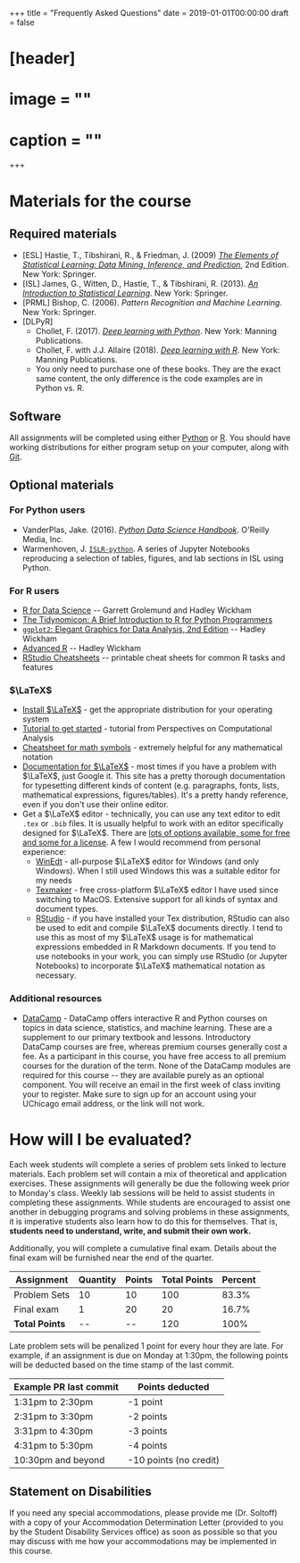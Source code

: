 +++
title = "Frequently Asked Questions"
date = 2019-01-01T00:00:00
draft = false

# [header]
# image = ""
# caption = ""
+++

# Materials for the course

## Required materials

* [ESL] Hastie, T., Tibshirani, R., & Friedman, J. (2009) [*The Elements of Statistical Learning: Data Mining, Inference, and Prediction*](https://web.stanford.edu/~hastie/ElemStatLearn/printings/ESLII_print12.pdf), 2nd Edition. New York: Springer.
* [ISL] James, G., Witten, D., Hastie, T., & Tibshirani, R. (2013). [*An Introduction to Statistical Learning*](https://www-bcf.usc.edu/~gareth/ISL/ISLR%20Seventh%20Printing.pdf). New York: Springer.
* [PRML] Bishop, C. (2006). *Pattern Recognition and Machine Learning*. New York: Springer.
* [DLPyR]
    * Chollet, F. (2017). [*Deep learning with Python*](https://www.manning.com/books/deep-learning-with-python). New York: Manning Publications.
    * Chollet, F. with J.J. Allaire (2018). [*Deep learning with R*](https://www.manning.com/books/deep-learning-with-r). New York: Manning Publications.
    * You only need to purchase one of these books. They are the exact same content, the only difference is the code examples are in Python vs. R.
    
## Software

All assignments will be completed using either [Python](https://www.python.org/) or [R](https://www.r-project.org/). You should have working distributions for either program setup on your computer, along with [Git](https://git-scm.com/).

## Optional materials

### For Python users

* VanderPlas, Jake. (2016). [*Python Data Science Handbook*](http://proquestcombo.safaribooksonline.com.proxy.uchicago.edu/book/programming/python/9781491912126). O'Reilly Media, Inc.
* Warmenhoven, J. [`ISLR-python`](https://github.com/JWarmenhoven/ISLR-python). A series of Jupyter Notebooks reproducing a selection of tables, figures, and lab sections in ISL using Python.

### For R users

* [R for Data Science](http://r4ds.had.co.nz/) -- Garrett Grolemund and Hadley Wickham
* [The Tidynomicon: A Brief Introduction to R for Python Programmers](https://gvwilson.github.io/tidynomicon/)
* [`ggplot2`: Elegant Graphics for Data Analysis, 2nd Edition](http://link.springer.com.proxy.uchicago.edu/book/10.1007/978-3-319-24277-4) -- Hadley Wickham
* [Advanced R](http://adv-r.had.co.nz/) -- Hadley Wickham
* [RStudio Cheatsheets](https://www.rstudio.com/resources/cheatsheets/) -- printable cheat sheets for common R tasks and features

### $\LaTeX$

* [Install $\LaTeX$](https://www.latex-project.org/get/#tex-distributions) - get the appropriate distribution for your operating system
* [Tutorial to get started](https://github.com/UC-MACSS/persp-analysis_A18/tree/master/Tutorials/LaTeX) - tutorial from Perspectives on Computational Analysis
* [Cheatsheet for math symbols](http://web.ift.uib.no/Teori/KURS/WRK/TeX/symALL.html) - extremely helpful for any mathematical notation
* [Documentation for $\LaTeX$](https://www.overleaf.com/learn) - most times if you have a problem with $\LaTeX$, just Google it. This site has a pretty thorough documentation for typesetting different kinds of content (e.g. paragraphs, fonts, lists, mathematical expressions, figures/tables). It's a pretty handy reference, even if you don't use their online editor.
* Get a $\LaTeX$ editor - technically, you can use any text editor to edit `.tex` or `.bib` files. It is usually helpful to work with an editor specifically designed for $\LaTeX$. There are [lots of options available, some for free and some for a license](https://en.wikipedia.org/wiki/Comparison_of_TeX_editors). A few I would recommend from personal experience:
    * [WinEdt](http://www.winedt.com/) - all-purpose $\LaTeX$ editor for Windows (and only Windows). When I still used Windows this was a suitable editor for my needs
    * [Texmaker](http://www.xm1math.net/texmaker/) - free cross-platform $\LaTeX$ editor I have used since switching to MacOS. Extensive support for all kinds of syntax and document types.
    * [RStudio](https://www.rstudio.com/) - if you have installed your Tex distribution, RStudio can also be used to edit and compile $\LaTeX$ documents directly. I tend to use this as most of my $\LaTeX$ usage is for mathematical expressions embedded in R Markdown documents. If you tend to use notebooks in your work, you can simply use RStudio (or Jupyter Notebooks) to incorporate $\LaTeX$ mathematical notation as necessary.

### Additional resources

* [DataCamp](https://www.datacamp.com/home) - DataCamp offers interactive R and Python courses on topics in data science, statistics, and machine learning. These are a supplement to our primary textbook and lessons. Introductory DataCamp courses are free, whereas premium courses generally cost a fee. As a participant in this course, you have free access to all premium courses for the duration of the term. None of the DataCamp modules are required for this course -- they are available purely as an optional component. You will receive an email in the first week of class inviting your to register. Make sure to sign up for an account using your UChicago email address, or the link will not work.

# How will I be evaluated?

Each week students will complete a series of problem sets linked to lecture materials. Each problem set will contain a mix of theoretical and application exercises. These assignments will generally be due the following week prior to Monday's class. Weekly lab sessions will be held to assist students in completing these assignments. While students are encouraged to assist one another in debugging programs and solving problems in these assignments, it is imperative students also learn how to do this for themselves. That is, **students need to understand, write, and submit their own work.**

Additionally, you will complete a cumulative final exam. Details about the final exam will be furnished near the end of the quarter.

| Assignment | Quantity | Points | Total Points | Percent |
|------------------|----------|--------|--------------|---------|
| Problem Sets | 10 | 10 | 100 | 83.3% |
| Final exam | 1 | 20 | 20 | 16.7% |
| **Total Points** | -- | -- | 120 | 100% |

Late problem sets will be penalized 1 point for every hour they are late. For example, if an assignment is due on Monday at 1:30pm, the following points will be deducted based on the time stamp of the last commit.

| Example PR last commit | Points deducted |
| ---------------------- | --------------- |
| 1:31pm to 2:30pm     | -1 point       |
| 2:31pm to 3:30pm       | -2 points       |
| 3:31pm to 4:30pm       | -3 points       |
| 4:31pm to 5:30pm       | -4 points       |
| 10:30pm and beyond      | -10 points (no credit) |

## Statement on Disabilities

If you need any special accommodations, please provide me (Dr. Soltoff) with a copy of your Accommodation Determination Letter (provided to you by the Student Disability Services office) as soon as possible so that you may discuss with me how your accommodations may be implemented in this course.
